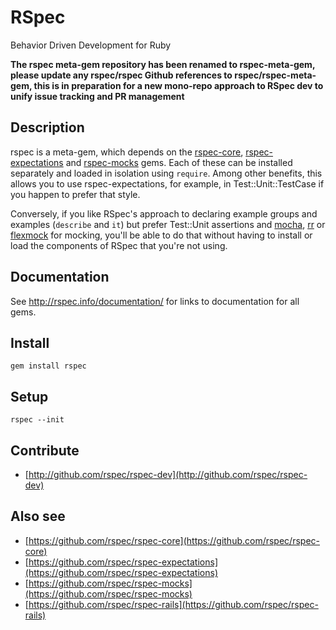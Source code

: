# RSpec

Behavior Driven Development for Ruby

**The rspec meta-gem repository has been renamed to rspec-meta-gem, please update
any rspec/rspec Github references to rspec/rspec-meta-gem, this is in preparation
for a new mono-repo approach to RSpec dev to unify issue tracking and PR management**

## Description

rspec is a meta-gem, which depends on the
[rspec-core](https://github.com/rspec/rspec-core),
[rspec-expectations](https://github.com/rspec/rspec-expectations)
and [rspec-mocks](https://github.com/rspec/rspec-mocks) gems. Each of these
can be installed separately and loaded in isolation using `require`. Among
other benefits, this allows you to use rspec-expectations, for example, in
Test::Unit::TestCase if you happen to prefer that style.

Conversely, if you like RSpec's approach to declaring example groups and
examples (`describe` and `it`) but prefer Test::Unit assertions and
[mocha](https://github.com/freerange/mocha), [rr](https://github.com/rr/rr)
or [flexmock](https://github.com/jimweirich/flexmock) for mocking, you'll be
able to do that without having to install or load the components of RSpec that
you're not using.

## Documentation

See http://rspec.info/documentation/ for links to documentation for all gems.

## Install

    gem install rspec

## Setup

    rspec --init

## Contribute

- [http://github.com/rspec/rspec-dev](http://github.com/rspec/rspec-dev)

## Also see

- [https://github.com/rspec/rspec-core](https://github.com/rspec/rspec-core)
- [https://github.com/rspec/rspec-expectations](https://github.com/rspec/rspec-expectations)
- [https://github.com/rspec/rspec-mocks](https://github.com/rspec/rspec-mocks)
- [https://github.com/rspec/rspec-rails](https://github.com/rspec/rspec-rails)
